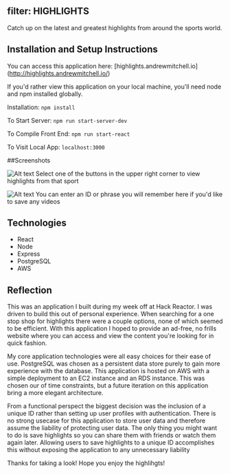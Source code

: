 ## filter: HIGHLIGHTS
Catch up on the latest and greatest highlights from around the sports world.

## Installation and Setup Instructions
You can access this application here: [highlights.andrewmitchell.io] (http://highlights.andrewmitchell.io/)

If you'd rather view this application on your local machine, you'll need node and npm installed globally.

Installation:
`npm install`

To Start Server: 
`npm run start-server-dev`

To Compile Front End:
`npm run start-react`

To Visit Local App:
`localhost:3000`


##Screenshots 

![Alt text](https://s3.amazonaws.com/personal-project-readmes/highlights-screen-shot-1.png "Home Page")
Select one of the buttons in the upper right corner to view highlights from that sport


![Alt text](https://s3.amazonaws.com/personal-project-readmes/highlights-screen-shot-2.png "Unique ID")
You can enter an ID or phrase you will remember here if you'd like to save any videos


## Technologies
- React
- Node
- Express
- PostgreSQL
- AWS

## Reflection
This was an application I built during my week off at Hack Reactor.  I was driven to build this out of personal experience.
When searching for a one stop shop for highlights there were a couple options, none of which seemed to be efficient.
With this application I hoped to provide an ad-free, no frills website where you can access and view the content you're 
looking for in quick fashion.

My core application technologies were all easy choices for their ease of use.  PostgreSQL was chosen as a persistent data store
purely to gain more experience with the database.  This application is hosted on AWS with a simple deployment to an EC2 instance
and an RDS instance. This was chosen our of time constraints, but a future iteration on this application bring a more elegant architecture.

From a functional perspect the biggest decision was the inclusion of a unique ID rather than setting up user profiles with
authentication.  There is no strong usecase for this application to store user data and therefore assume the liability of protecting
user data.  The only thing you might want to do is save highlights so you can share them with friends or watch them again later.
Allowing users to save highlights to a unique ID accomplishes this without exposing the application to any unnecessary liability


Thanks for taking a look!  Hope you enjoy the highlihgts!
